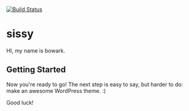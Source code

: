 [![Build Status](https://camo.githubusercontent.com/eb8add2c4094ec9f6dfa52186d6d37811c9d577c/68747470733a2f2f7472617669732d63692e6f72672f6e446d697472792f6772756e742d706f73746373732e706e673f6272616e63683d6d6173746572)](https://github.com/csantos1/sissy)

sissy
===


HI, my name is bowark.


Getting Started
---------------


Now you're ready to go! The next step is easy to say, but harder to do: make an awesome WordPress theme. :)

Good luck!
